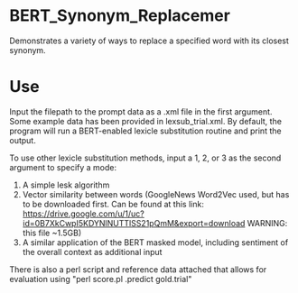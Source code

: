 # BERT_Synonym_Replacemer
Demonstrates a variety of ways to replace a specified word with its closest synonym.

# Use
Input the filepath to the prompt data as a .xml file in the first argument. Some example data has been provided in lexsub_trial.xml. By default, the program will run a BERT-enabled lexicle substitution routine and print the output.

To use other lexicle substitution methods, input a 1, 2, or 3 as the second argument to specify a mode:
1. A simple lesk algorithm
2. Vector similarity between words (GoogleNews Word2Vec used, but has to be downloaded first. Can be found at this link: https://drive.google.com/u/1/uc?id=0B7XkCwpI5KDYNlNUTTlSS21pQmM&export=download WARNING: this file ~1.5GB)
3. A similar application of the BERT masked model, including sentiment of the overall context as additional input

There is also a perl script and reference data attached that allows for evaluation using "perl score.pl <piped lexsub_main output>.predict gold.trial"
